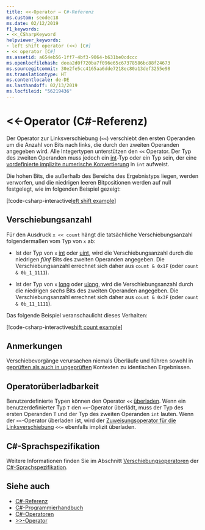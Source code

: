 ```yaml
---
title: <<-Operator – C#-Referenz
ms.custom: seodec18
ms.date: 02/12/2019
f1_keywords:
- <<_CSharpKeyword
helpviewer_keywords:
- left shift operator (<<) [C#]
- << operator [C#]
ms.assetid: a654eb56-1ff7-4bf3-9064-b631be0cdccc
ms.openlocfilehash: deea2d0f720ba7f096e65c67378586bc88f24673
ms.sourcegitcommit: 30e2fe5cc4165aa6dde7218ec80a13def3255e98
ms.translationtype: HT
ms.contentlocale: de-DE
ms.lasthandoff: 02/13/2019
ms.locfileid: "56219436"
---
```

# <a name="-operator-c-reference"></a>\<\<-Operator (C#-Referenz)

Der Operator zur Linksverschiebung (`<<`) verschiebt den ersten Operanden um die Anzahl von Bits nach links, die durch den zweiten Operanden angegeben wird. Alle Integertypen unterstützen den `<<` Operator. Der Typ des zweiten Operanden muss jedoch ein [int](../keywords/int.md)-Typ oder ein Typ sein, der eine [vordefinierte implizite numerische Konvertierung](../keywords/implicit-numeric-conversions-table.md) in `int` aufweist.

Die hohen Bits, die außerhalb des Bereichs des Ergebnistyps liegen, werden verworfen, und die niedrigen leeren Bitpositionen werden auf null festgelegt, wie im folgenden Beispiel gezeigt:

[!code-csharp-interactive[left shift example](~/samples/snippets/csharp/language-reference/operators/ShiftOperatorsExamples.cs#LeftShift)]

## <a name="shift-count"></a>Verschiebungsanzahl

Für den Ausdruck `x << count` hängt die tatsächliche Verschiebungsanzahl folgendermaßen vom Typ von `x` ab:

- Ist der Typ von `x` [int](../keywords/int.md) oder [uint](../keywords/uint.md), wird die Verschiebungsanzahl durch die niedrigen *fünf* Bits des zweiten Operanden angegeben. Die Verschiebungsanzahl errechnet sich daher aus `count & 0x1F` (oder `count & 0b_1_1111`).

- Ist der Typ von `x` [long](../keywords/long.md) oder [ulong](../keywords/ulong.md), wird die Verschiebungsanzahl durch die niedrigen *sechs* Bits des zweiten Operanden angegeben. Die Verschiebungsanzahl errechnet sich daher aus `count & 0x3F` (oder `count & 0b_11_1111`).

Das folgende Beispiel veranschaulicht dieses Verhalten:

[!code-csharp-interactive[shift count example](~/samples/snippets/csharp/language-reference/operators/ShiftOperatorsExamples.cs#LeftShiftByLargeCount)]

## <a name="remarks"></a>Anmerkungen

Verschiebevorgänge verursachen niemals Überläufe und führen sowohl in [geprüften als auch in ungeprüften](../keywords/checked-and-unchecked.md) Kontexten zu identischen Ergebnissen.

## <a name="operator-overloadability"></a>Operatorüberladbarkeit

Benutzerdefinierte Typen können den Operator `<<` [überladen](../keywords/operator.md). Wenn ein benutzerdefinierter Typ `T` den `<<`-Operator überlädt, muss der Typ des ersten Operanden `T` und der Typ des zweiten Operanden `int` lauten. Wenn der `<<`-Operator überladen ist, wird der [Zuweisungsoperator für die Linksverschiebung](left-shift-assignment-operator.md) `<<=` ebenfalls implizit überladen.

## <a name="c-language-specification"></a>C#-Sprachspezifikation

Weitere Informationen finden Sie im Abschnitt [Verschiebungsoperatoren](~/_csharplang/spec/expressions.md#shift-operators) der [C#-Sprachspezifikation](../language-specification/index.md).

## <a name="see-also"></a>Siehe auch

- [C#-Referenz](../index.md)
- [C#-Programmierhandbuch](../../programming-guide/index.md)
- [C#-Operatoren](index.md)
- [>>-Operator](right-shift-operator.md)
